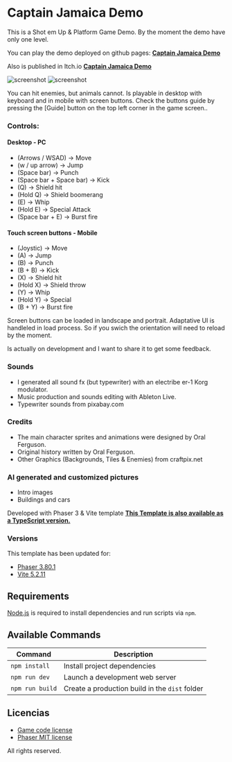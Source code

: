 # Captain Jamaica Demo

This is a Shot em Up & Platform Game Demo.
By the moment the demo have only one level.

You can play the demo deployed on github pages:
**[Captain Jamaica Demo](https://alanreibel.github.io/captain-jamaica/)**

Also is published in Itch.io
**[Captain Jamaica Demo](https://alanreibel.itch.io/captain-jamaica-demo)**

![screenshot](https://img.itch.zone/aW1hZ2UvMjg2Njk1Ni8xNzE0MDAyMS5wbmc=/original/Memnfg.png)
![screenshot](https://img.itch.zone/aW1hZ2UvMjg2Njk1Ni8xNzE2MTUyOC5wbmc=/original/rcBMs8.png)

You can hit enemies, but animals cannot.
Is playable in desktop with keyboard and in mobile with screen buttons. 
Check the buttons guide by pressing the [Guide] button on the top left corner in the game screen..

### Controls:

#### Desktop - PC

- (Arrows / WSAD) -&gt; Move
- (w / up arrow) -&gt; Jump 
- (Space bar) -&gt; Punch
- (Space bar + Space bar) -&gt; Kick
- (Q) -&gt; Shield hit
- (Hold Q) -&gt; Shield boomerang
- (E) -&gt; Whip
- (Hold E) -&gt; Special Attack
- (Space bar + E) -&gt; Burst fire

#### Touch screen buttons - Mobile

- (Joystic) -&gt; Move
- (A) -&gt; Jump 
- (B) -&gt; Punch 
- (B + B) -&gt; Kick
- (X) -&gt; Shield hit 
- (Hold X) -&gt; Shield throw 
- (Y) -&gt; Whip 
- (Hold Y) -&gt; Special 
- (B + Y) -&gt; Burst fire

Screen buttons can be loaded in landscape and portrait. Adaptative UI is handleled in load process.
So if you swich the orientation will need to reload by the moment.

Is actually on development and I want to share it to get some feedback.

### Sounds

- I generated all sound fx (but typewriter) with an electribe er-1 Korg modulator. 
- Music production and sounds editing with Ableton Live.
- Typewriter sounds from pixabay.com

### Credits

- The main character sprites and animations were designed by Oral Ferguson.
- Original history written by Oral Ferguson.
- Other Graphics (Backgrounds, Tiles & Enemies) from craftpix.net

### AI generated and customized pictures
- Intro images
- Buildings and cars


Developed with Phaser 3 & Vite template
**[This Template is also available as a TypeScript version.](https://github.com/phaserjs/template-vite-ts)**

### Versions

This template has been updated for:

- [Phaser 3.80.1](https://github.com/phaserjs/phaser)
- [Vite 5.2.11](https://github.com/vitejs/vite)

## Requirements

[Node.js](https://nodejs.org) is required to install dependencies and run scripts via `npm`.

## Available Commands

| Command | Description |
|---------|-------------|
| `npm install` | Install project dependencies |
| `npm run dev` | Launch a development web server |
| `npm run build` | Create a production build in the `dist` folder |


## Licencias

- [Game code license](./licenses/GAME-LICENSE)
- [Phaser MIT license](./licenses/PHASER-LICENSE)

All rights reserved.
